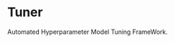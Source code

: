 # Tuner
Automated Hyperparameter Model Tuning FrameWork.


<link rel="Process Flow Diagram" href="/images/Process%20Flow%20Diagram.PNG">

